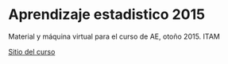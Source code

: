 # Aprendizaje estadistico 2015
Material y máquina virtual para el curso de AE, otoño 2015. ITAM

[Sitio del curso](http://felipegonzalez.github.io/aprendizaje_estadistico_2015)
